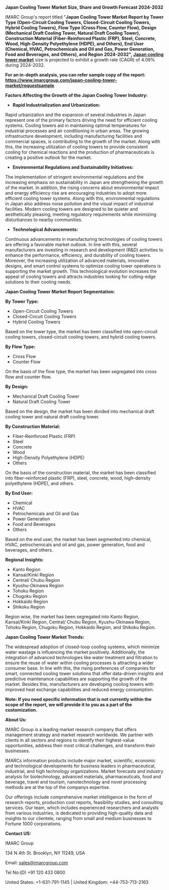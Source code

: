 ﻿**Japan Cooling Tower Market Size, Share and Growth Forecast 2024-2032**

IMARC Group's report titled "**Japan Cooling Tower Market Report by Tower Type (Open-Circuit Cooling Towers, Closed-Circuit Cooling Towers, Hybrid Cooling Towers), Flow Type (Cross Flow, Counter Flow), Design (Mechanical Draft Cooling Tower, Natural Draft Cooling Tower), Construction Material (Fiber-Reinforced Plastic (FRP), Steel, Concrete, Wood, High-Density Polyethylene (HDPE), and Others), End User (Chemical, HVAC, Petrochemicals and Oil and Gas, Power Generation, Food and Beverages, and Others), and Region 2024-2032", [Japan cooling tower market](https://www.imarcgroup.com/japan-cooling-tower-market)** size is projected to exhibit a growth rate (CAGR) of 4.09% during 2024-2032.

**For an in-depth analysis, you can refer sample copy of the report: <https://www.imarcgroup.com/japan-cooling-tower-market/requestsample>**

**Factors Affecting the Growth of the Japan Cooling Tower Industry:**

- **Rapid Industrialization and Urbanization:**

Rapid urbanization and the expansion of several industries in Japan represent one of the primary factors driving the need for efficient cooling systems. Cooling towers aid in maintaining optimal temperatures for industrial processes and air conditioning in urban areas. The growing infrastructure development, including manufacturing facilities and commercial spaces, is contributing to the growth of the market. Along with this, the increasing utilization of cooling towers to provide consistent cooling for chemical reactions and the production of pharmaceuticals is creating a positive outlook for the market.

- **Environmental Regulations and Sustainability Initiatives:**

The implementation of stringent environmental regulations and the increasing emphasis on sustainability in Japan are strengthening the growth of the market. In addition, the rising concerns about environmental impact and energy efficiency rise are encouraging industries to adopt more efficient cooling tower systems. Along with this, environmental regulations in Japan also address noise pollution and the visual impact of industrial facilities. Modern cooling towers are designed to be quieter and aesthetically pleasing, meeting regulatory requirements while minimizing disturbances to nearby communities.

- **Technological Advancements:**

Continuous advancements in manufacturing technologies of cooling towers are offering a favorable market outlook. In line with this, several manufacturers are investing in research and development (R&D) activities to enhance the performance, efficiency, and durability of cooling towers. Moreover, the increasing utilization of advanced materials, innovative designs, and smart control systems to optimize cooling tower operations is supporting the market growth. This technological evolution increases the appeal of cooling towers and attracts industries looking for cutting-edge solutions to their cooling needs.

**Japan Cooling Tower Market Report Segmentation:**

**By Tower Type:**

- Open-Circuit Cooling Towers
- Closed-Circuit Cooling Towers
- Hybrid Cooling Towers

Based on the tower type, the market has been classified into open-circuit cooling towers, closed-circuit cooling towers, and hybrid cooling towers.

**By Flow Type:**

- Cross Flow
- Counter Flow

On the basis of the flow type, the market has been segregated into cross flow and counter flow.

**By Design:**

- Mechanical Draft Cooling Tower
- Natural Draft Cooling Tower

Based on the design, the market has been divided into mechanical draft cooling tower and natural draft cooling tower.

**By Construction Material:**

- Fiber-Reinforced Plastic (FRP)
- Steel
- Concrete
- Wood
- High-Density Polyethylene (HDPE)
- Others

On the basis of the construction material, the market has been classified into fiber-reinforced plastic (FRP), steel, concrete, wood, high-density polyethylene (HDPE), and others.

**By End User:**

- Chemical
- HVAC
- Petrochemicals and Oil and Gas
- Power Generation
- Food and Beverages
- Others

Based on the end user, the market has been segmented into chemical, HVAC, petrochemicals and oil and gas, power generation, food and beverages, and others.

**Regional Insights:**

- Kanto Region
- Kansai/Kinki Region
- Central/ Chubu Region
- Kyushu-Okinawa Region
- Tohoku Region
- Chugoku Region
- Hokkaido Region
- Shikoku Region

Region wise, the market has been segregated into Kanto Region, Kansai/Kinki Region, Central/ Chubu Region, Kyushu-Okinawa Region, Tohoku Region, Chugoku Region, Hokkaido Region, and Shikoku Region.

**Japan Cooling Tower Market Trends:**

The widespread adoption of closed-loop cooling systems, which minimize water wastage is influencing the market positively. Additionally, the integration of advanced technologies like water treatment and filtration to ensure the reuse of water within cooling processes is attracting a wider consumer base. In line with this, the rising preferences of companies for smart, connected cooling tower solutions that offer data-driven insights and predictive maintenance capabilities are supporting the growth of the market. Besides this, manufacturers are developing cooling towers with improved heat exchange capabilities and reduced energy consumption.

**Note: If you need specific information that is not currently within the scope of the report, we will provide it to you as a part of the customization.**

**About Us:**

IMARC Group is a leading market research company that offers management strategy and market research worldwide. We partner with clients in all sectors and regions to identify their highest-value opportunities, address their most critical challenges, and transform their businesses.

IMARCs information products include major market, scientific, economic and technological developments for business leaders in pharmaceutical, industrial, and high technology organizations. Market forecasts and industry analysis for biotechnology, advanced materials, pharmaceuticals, food and beverage, travel and tourism, nanotechnology and novel processing methods are at the top of the companys expertise.

Our offerings include comprehensive market intelligence in the form of research reports, production cost reports, feasibility studies, and consulting services. Our team, which includes experienced researchers and analysts from various industries, is dedicated to providing high-quality data and insights to our clientele, ranging from small and medium businesses to Fortune 1000 corporations.

**Contact US:**

IMARC Group

134 N 4th St. Brooklyn, NY 11249, USA

Email: sales@imarcgroup.com

Tel No:(D) +91 120 433 0800

United States: +1-631-791-1145 | United Kingdom: +44-753-713-2163
